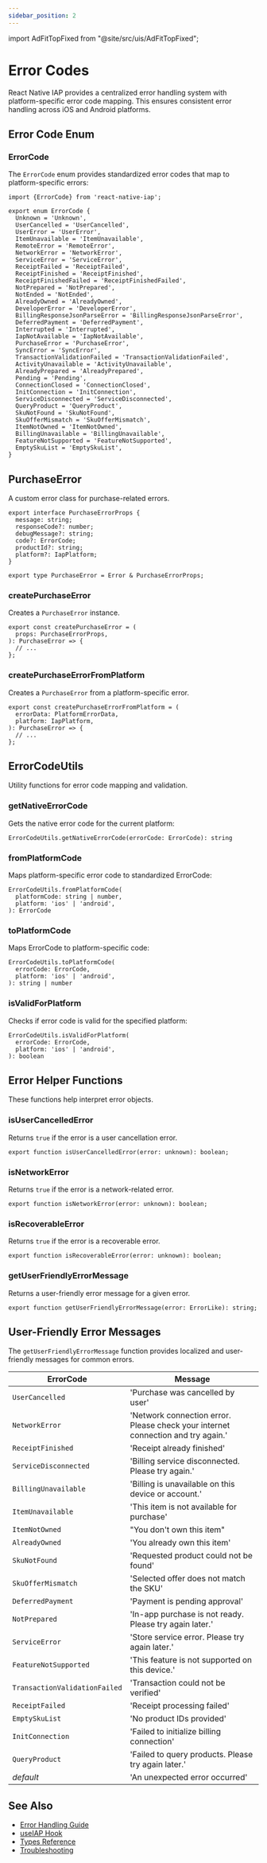 ```yaml
---
sidebar_position: 2
---
```


import AdFitTopFixed from "@site/src/uis/AdFitTopFixed";

# Error Codes

<AdFitTopFixed />

React Native IAP provides a centralized error handling system with platform-specific error code mapping. This ensures consistent error handling across iOS and Android platforms.

## Error Code Enum

### ErrorCode

The `ErrorCode` enum provides standardized error codes that map to platform-specific errors:

```tsx
import {ErrorCode} from 'react-native-iap';

export enum ErrorCode {
  Unknown = 'Unknown',
  UserCancelled = 'UserCancelled',
  UserError = 'UserError',
  ItemUnavailable = 'ItemUnavailable',
  RemoteError = 'RemoteError',
  NetworkError = 'NetworkError',
  ServiceError = 'ServiceError',
  ReceiptFailed = 'ReceiptFailed',
  ReceiptFinished = 'ReceiptFinished',
  ReceiptFinishedFailed = 'ReceiptFinishedFailed',
  NotPrepared = 'NotPrepared',
  NotEnded = 'NotEnded',
  AlreadyOwned = 'AlreadyOwned',
  DeveloperError = 'DeveloperError',
  BillingResponseJsonParseError = 'BillingResponseJsonParseError',
  DeferredPayment = 'DeferredPayment',
  Interrupted = 'Interrupted',
  IapNotAvailable = 'IapNotAvailable',
  PurchaseError = 'PurchaseError',
  SyncError = 'SyncError',
  TransactionValidationFailed = 'TransactionValidationFailed',
  ActivityUnavailable = 'ActivityUnavailable',
  AlreadyPrepared = 'AlreadyPrepared',
  Pending = 'Pending',
  ConnectionClosed = 'ConnectionClosed',
  InitConnection = 'InitConnection',
  ServiceDisconnected = 'ServiceDisconnected',
  QueryProduct = 'QueryProduct',
  SkuNotFound = 'SkuNotFound',
  SkuOfferMismatch = 'SkuOfferMismatch',
  ItemNotOwned = 'ItemNotOwned',
  BillingUnavailable = 'BillingUnavailable',
  FeatureNotSupported = 'FeatureNotSupported',
  EmptySkuList = 'EmptySkuList',
}
```

## PurchaseError

A custom error class for purchase-related errors.

```tsx
export interface PurchaseErrorProps {
  message: string;
  responseCode?: number;
  debugMessage?: string;
  code?: ErrorCode;
  productId?: string;
  platform?: IapPlatform;
}

export type PurchaseError = Error & PurchaseErrorProps;
```

### createPurchaseError

Creates a `PurchaseError` instance.

```tsx
export const createPurchaseError = (
  props: PurchaseErrorProps,
): PurchaseError => {
  // ...
};
```

### createPurchaseErrorFromPlatform

Creates a `PurchaseError` from a platform-specific error.

```tsx
export const createPurchaseErrorFromPlatform = (
  errorData: PlatformErrorData,
  platform: IapPlatform,
): PurchaseError => {
  // ...
};
```

## ErrorCodeUtils

Utility functions for error code mapping and validation.

### getNativeErrorCode

Gets the native error code for the current platform:

```tsx
ErrorCodeUtils.getNativeErrorCode(errorCode: ErrorCode): string
```

### fromPlatformCode

Maps platform-specific error code to standardized ErrorCode:

```tsx
ErrorCodeUtils.fromPlatformCode(
  platformCode: string | number,
  platform: 'ios' | 'android',
): ErrorCode
```

### toPlatformCode

Maps ErrorCode to platform-specific code:

```tsx
ErrorCodeUtils.toPlatformCode(
  errorCode: ErrorCode,
  platform: 'ios' | 'android',
): string | number
```

### isValidForPlatform

Checks if error code is valid for the specified platform:

```tsx
ErrorCodeUtils.isValidForPlatform(
  errorCode: ErrorCode,
  platform: 'ios' | 'android',
): boolean
```

## Error Helper Functions

These functions help interpret error objects.

### isUserCancelledError

Returns `true` if the error is a user cancellation error.

```tsx
export function isUserCancelledError(error: unknown): boolean;
```

### isNetworkError

Returns `true` if the error is a network-related error.

```tsx
export function isNetworkError(error: unknown): boolean;
```

### isRecoverableError

Returns `true` if the error is a recoverable error.

```tsx
export function isRecoverableError(error: unknown): boolean;
```

### getUserFriendlyErrorMessage

Returns a user-friendly error message for a given error.

```tsx
export function getUserFriendlyErrorMessage(error: ErrorLike): string;
```

## User-Friendly Error Messages

The `getUserFriendlyErrorMessage` function provides localized and user-friendly messages for common errors.

| ErrorCode | Message |
| --- | --- |
| `UserCancelled` | 'Purchase was cancelled by user' |
| `NetworkError` | 'Network connection error. Please check your internet connection and try again.' |
| `ReceiptFinished` | 'Receipt already finished' |
| `ServiceDisconnected` | 'Billing service disconnected. Please try again.' |
| `BillingUnavailable` | 'Billing is unavailable on this device or account.' |
| `ItemUnavailable` | 'This item is not available for purchase' |
| `ItemNotOwned` | "You don't own this item" |
| `AlreadyOwned` | 'You already own this item' |
| `SkuNotFound` | 'Requested product could not be found' |
| `SkuOfferMismatch` | 'Selected offer does not match the SKU' |
| `DeferredPayment` | 'Payment is pending approval' |
| `NotPrepared` | 'In-app purchase is not ready. Please try again later.' |
| `ServiceError` | 'Store service error. Please try again later.' |
| `FeatureNotSupported` | 'This feature is not supported on this device.' |
| `TransactionValidationFailed` | 'Transaction could not be verified' |
| `ReceiptFailed` | 'Receipt processing failed' |
| `EmptySkuList` | 'No product IDs provided' |
| `InitConnection` | 'Failed to initialize billing connection' |
| `QueryProduct` | 'Failed to query products. Please try again later.' |
| _default_ | 'An unexpected error occurred' |

## See Also

- [Error Handling Guide](../guides/error-handling)
- [useIAP Hook](./use-iap)
- [Types Reference](./types)
- [Troubleshooting](../guides/troubleshooting)

